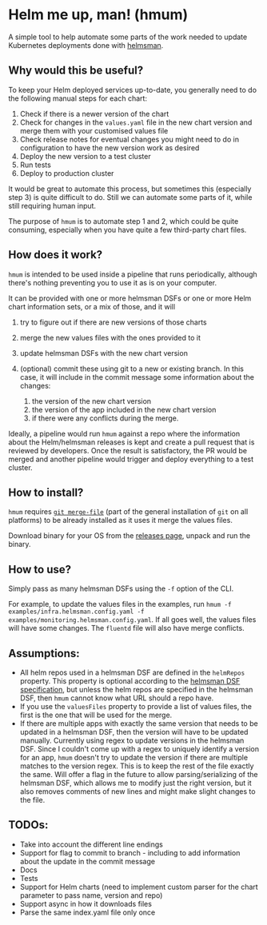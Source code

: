 # Helm me up, man! (hmum)
A simple tool to help automate some parts of the work needed to update Kubernetes deployments done with 
 [helmsman](https://github.com/Praqma/helmsman).

## Why would this be useful?

To keep your Helm deployed services up-to-date, you generally need to do the following manual steps for each chart:

1. Check if there is a newer version of the chart
2. Check for changes in the `values.yaml` file in the new chart version and merge them with your customised values file
3. Check release notes for eventual changes you might need to do in configuration to have the new version work as desired 
4. Deploy the new version to a test cluster 
5. Run tests
6. Deploy to production cluster

It would be great to automate this process, but sometimes this (especially step 3) is quite difficult to do. 
Still we can automate some parts of it, while still requiring human input.

The purpose of `hmum` is to automate step 1 and 2, which could be quite consuming, especially when you have quite a few third-party chart files.

## How does it work?

`hmum` is intended to be used inside a pipeline that runs periodically, although there's nothing preventing you to use it as is on your computer. 

It can be provided with one or more helmsman DSFs or one or more Helm chart information sets, or a mix of those, and it will 
1. try to figure out if there are new versions of those charts
2. merge the new values files with the ones provided to it
3. update helmsman DSFs with the new chart version
4. (optional) commit these using git to a new or existing branch. In this case, it will include in the commit message some information about the changes:
    
    1. the version of the new chart version
    2. the version of the app included in the new chart version
    3. if there were any conflicts during the merge.  
    
Ideally, a pipeline would run `hmum` against a repo where the information about the Helm/helmsman releases is kept and create a pull request that is reviewed by developers. Once the result is satisfactory, the PR would be merged and another pipeline would trigger and deploy everything to a test cluster. 

## How to install?

`hmum` requires [`git merge-file`](https://git-scm.com/docs/git-merge-file) (part of the general installation of `git` on all platforms) to be already installed as it uses it merge the values files.

Download binary for your OS from the [releases page](https://github.com/alexchiri/helm-me-up-man/releases), unpack and run the binary. 

## How to use?
Simply pass as many helmsman DSFs using the `-f` option of the CLI.

For example, to update the values files in the examples, run `hmum -f examples/infra.helmsman.config.yaml -f examples/monitoring.helmsman.config.yaml`. If all goes well, the values files will have some changes. The `fluentd` file will also have merge conflicts. 

## Assumptions:
* All helm repos used in a helmsman DSF are defined in the `helmRepos` property. This property is optional according to the [helmsman DSF specification](https://github.com/Praqma/helmsman/blob/master/docs/desired_state_specification.md#helm-repos), but unless the helm repos are specified in the helmsman DSF, then `hmum` cannot know what URL should a repo have.
* If you use the `valuesFiles` property to provide a list of values files, the first is the one that will be used for the merge.
* If there are multiple apps with exactly the same version that needs to be updated in a helmsman DSF, then the version will have to be updated manually. Currently using regex to update versions in the helmsman DSF. Since I couldn't come up with a regex to uniquely identify a version for an app, `hmum` doesn't try to update the version if there are multiple matches to the version regex. This is to keep the rest of the file exactly the same. Will offer a flag in the future to allow parsing/serializing of the helmsman DSF, which allows me to modify just the right version, but it also removes comments of new lines and might make slight changes to the file.

## TODOs:

* Take into account the different line endings
* Support for flag to commit to branch - including to add information about the update in the commit message
* Docs
* Tests
* Support for Helm charts (need to implement custom parser for the chart parameter to pass name, version and repo)
* Support async in how it downloads files
* Parse the same index.yaml file only once